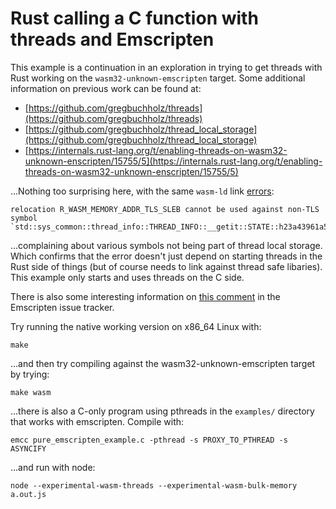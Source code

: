 # Rust calling a C function with threads and Emscripten

This example is a continuation in an exploration in trying to get threads with
Rust working on the `wasm32-unknown-emscripten` target.  Some additional
information on previous work can be found at:

 - [https://github.com/gregbuchholz/threads](https://github.com/gregbuchholz/threads)
 - [https://github.com/gregbuchholz/thread_local_storage](https://github.com/gregbuchholz/thread_local_storage)
 - [https://internals.rust-lang.org/t/enabling-threads-on-wasm32-unknown-enscripten/15755/5](https://internals.rust-lang.org/t/enabling-threads-on-wasm32-unknown-enscripten/15755/5)

...Nothing too surprising here, with the same `wasm-ld` link
[errors](https://github.com/gregbuchholz/threads_and_c/blob/main/link_errors.txt):

    relocation R_WASM_MEMORY_ADDR_TLS_SLEB cannot be used against non-TLS symbol `std::sys_common::thread_info::THREAD_INFO::__getit::STATE::h23a43961a5b1f8ea

...complaining about various symbols not being part of thread local storage.
Which confirms that the error doesn't just depend on starting threads in the
Rust side of things (but of course needs to link against thread safe libaries).
This example only starts and uses threads on the C side.  

There is also some interesting information on [this
comment](https://github.com/emscripten-core/emscripten/issues/15722#issuecomment-988014981)
in the Emscripten issue tracker.

Try running the native working version on x86_64 Linux with:

    make

...and then try compiling against the wasm32-unknown-emscripten target by trying:

    make wasm

...there is also a C-only program using pthreads in the `examples/` directory
that works with emscripten. Compile with:

    emcc pure_emscripten_example.c -pthread -s PROXY_TO_PTHREAD -s ASYNCIFY

...and run with node:

    node --experimental-wasm-threads --experimental-wasm-bulk-memory a.out.js

